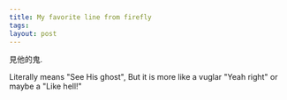 ```yaml
---
title: My favorite line from firefly
tags: 
layout: post
---
```

見他的鬼.



Literally means "See His ghost", But it is more like a vuglar "Yeah right" or maybe a  "Like hell!"
